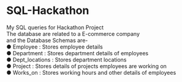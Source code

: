 # SQL-Hackathon
My SQL queries for Hackathon Project</br>
The database are related to a E-commerce company </br>
and the Database Schemas are-</br>
● Employee : Stores employee details</br>
● Department : Stores department details of employees</br>
● Dept_locations : Stores department locations</br>
● Project : Stores details of projects employees are working on</br>
● Works_on : Stores working hours and other details of employees
